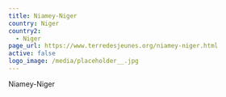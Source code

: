 ```yaml
---
title: Niamey-Niger
country: Niger
country2:
  - Niger
page_url: https://www.terredesjeunes.org/niamey-niger.html
active: false
logo_image: /media/placeholder__.jpg
---
```

Niamey-Niger
